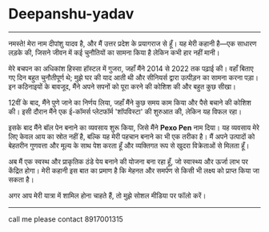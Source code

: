 # Deepanshu-yadav

---

नमस्ते! मेरा नाम दीपांशु यादव है, और मैं उत्तर प्रदेश के प्रयागराज से हूँ। यह मेरी कहानी है—एक साधारण लड़के की, जिसने जीवन में कई चुनौतियों का सामना किया है लेकिन कभी हार नहीं मानी।

मेरे बचपन का अधिकांश हिस्सा हॉस्टल में गुजरा, जहाँ मैंने 2014 से 2022 तक पढ़ाई की। वहाँ बिताए गए दिन बहुत चुनौतीपूर्ण थे; मुझे घर की याद आती थी और सीनियर्स द्वारा उत्पीड़न का सामना करना पड़ा। इन कठिनाइयों के बावजूद, मैंने अपने सपनों को पूरा करने की कोशिश की और बहुत कुछ सीखा।

12वीं के बाद, मैंने पुणे जाने का निर्णय लिया, जहाँ मैंने कुछ समय काम किया और पैसे बचाने की कोशिश की। इसी दौरान मैंने एक ई-कॉमर्स प्लेटफॉर्म 'शॉपविस्टा' की शुरुआत की, लेकिन यह विफल रहा। 

इसके बाद मैंने बॉल पेन बनाने का व्यवसाय शुरू किया, जिसे मैंने **Pexo Pen** नाम दिया। यह व्यवसाय मेरे लिए केवल आय का स्रोत नहीं है, बल्कि यह मेरी पहचान बनाने का भी एक तरीका है। मैं अपने उत्पादों को बेहतरीन गुणवत्ता और मूल्य के साथ पेश करता हूँ और व्यक्तिगत रूप से खुदरा विक्रेताओं से मिलता हूँ।

अब मैं एक स्वस्थ और प्राकृतिक ठंडे पेय बनाने की योजना बना रहा हूँ, जो स्वास्थ्य और ऊर्जा लाभ पर केंद्रित होगा। मेरी कहानी इस बात का प्रमाण है कि मेहनत और समर्पण से किसी भी लक्ष्य को प्राप्त किया जा सकता है। 

अगर आप मेरी यात्रा में शामिल होना चाहते हैं, तो मुझे सोशल मीडिया पर फॉलो करें।

--- 
call me please contact 8917001315
